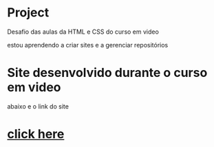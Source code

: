 # Project
 Desafio das aulas da HTML e CSS do curso em video

estou aprendendo a criar sites e a gerenciar repositórios

# Site desenvolvido durante o curso em video

abaixo e o link do site
# <a href="https://joaofb.github.io/Project/resolucao/index.html"> click here</a>